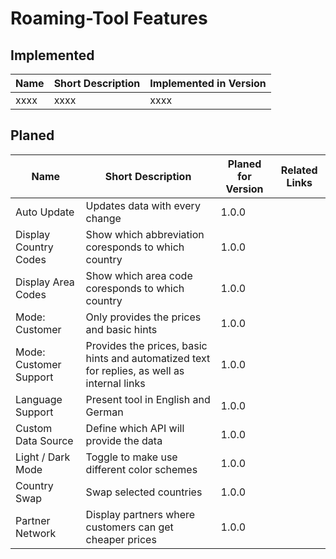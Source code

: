 # Roaming-Tool Features

## Implemented

| Name | Short Description | Implemented in Version |
| ---- | ----------------- | ---------------------- |
| xxxx | xxxx              | xxxx                   |

## Planed

| Name                   | Short Description                                                                            | Planed for Version | Related Links |
| ---------------------- | -------------------------------------------------------------------------------------------- | ------------------ | ------------- |
| Auto Update            | Updates data with every change                                                               | 1.0.0              |               |
| Display Country Codes  | Show which abbreviation coresponds to which country                                          | 1.0.0              |               |
| Display Area Codes     | Show which area code coresponds to which country                                             | 1.0.0              |               |
| Mode: Customer         | Only provides the prices and basic hints                                                     | 1.0.0              |               |
| Mode: Customer Support | Provides the prices, basic hints and automatized text for replies, as well as internal links | 1.0.0              |               |
| Language Support       | Present tool in English and German                                                           | 1.0.0              |               |
| Custom Data Source     | Define which API will provide the data                                                       | 1.0.0              |               |
| Light / Dark Mode      | Toggle to make use different color schemes                                                   | 1.0.0              |               |
| Country Swap           | Swap selected countries                                                                      | 1.0.0              |               |
| Partner Network        | Display partners where customers can get cheaper prices                                      | 1.0.0              |               |
